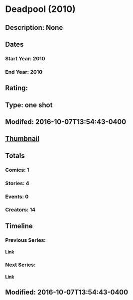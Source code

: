 # Deadpool (2010)
## Description: None
## Dates
### Start Year: 2010
### End Year: 2010
## Rating: 
## Type: one shot
## Modifed: 2016-10-07T13:54:43-0400
## [Thumbnail](http://i.annihil.us/u/prod/marvel/i/mg/3/d0/52c1e5f761388.jpg)
## Totals
### Comics: 1
### Stories: 4
### Events: 0
### Creators: 14
## Timeline
### Previous Series: 
#### [Link]()
### Next Series: 
#### [Link]()
## Modified: 2016-10-07T13:54:43-0400